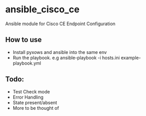 # ansible_cisco_ce
Ansible module for Cisco CE Endpoint Configuration

## How to use
- Install pyxows and ansible into the same env
- Run the playbook. e.g ansible-playbook -i hosts.ini example-playbook.yml

## Todo:
- Test Check mode
- Error Handling
- State present/absent
- More to be thought of

